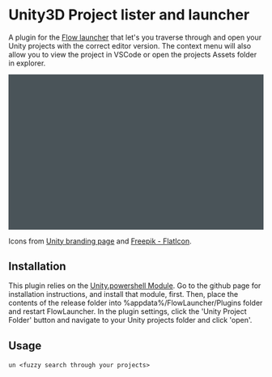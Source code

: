 Unity3D Project lister and launcher
==================
A plugin for the [Flow launcher](https://github.com/Flow-Launcher/Flow.Launcher) that let's you traverse through and open your Unity projects with the correct editor version. The context menu will also allow you to view the project in VSCode or open the projects Assets folder in explorer.

<img src="flowlauncher_unityhelper_preview.gif" alt="Preview gif of Unity Helper plugin" style="display: block; margin: 0 auto" />

Icons from [Unity branding page](https://brandguide.brandfolder.com/unity/downloadbrandassets)  and [Freepik - FlatIcon](https://www.flaticon.com/free-icons/coding).

## Installation
This plugin relies on the [Unity.powershell Module](https://github.com/microsoft/unitysetup.powershell). Go to the github page for installation instructions, and install that module, first. Then, place the contents of the release folder into %appdata%/FlowLauncher/Plugins folder and restart FlowLauncher.
In the plugin settings, click the 'Unity Project Folder' button and navigate to your Unity projects folder and click 'open'.

## Usage
    un <fuzzy search through your projects>
